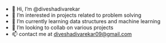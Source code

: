- 👋 Hi, I’m @diveshadivarekar
- 👀 I’m interested in projects related to problem solving 
- 🌱 I’m currently learning data structures and machine learning 
- 💞️ I’m looking to collab on various projects
- 📫 contact me at diveshadivarekar09@gmail.com

<!---
diveshadivarekar/diveshadivarekar is a ✨ special ✨ repository because its `README.md` (this file) appears on your GitHub profile.
You can click the Preview link to take a look at your changes.
--->
